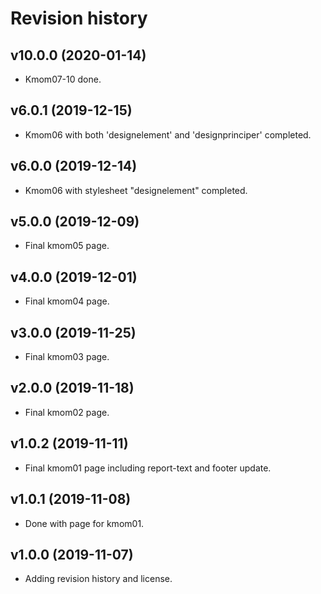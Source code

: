 Revision history
======================

v10.0.0 (2020-01-14)
------------------------

* Kmom07-10 done.


v6.0.1 (2019-12-15)
------------------------

* Kmom06 with both 'designelement' and 'designprinciper' completed.


v6.0.0 (2019-12-14)
------------------------

* Kmom06 with stylesheet "designelement" completed.


v5.0.0 (2019-12-09)
------------------------

* Final kmom05 page.


v4.0.0 (2019-12-01)
------------------------

* Final kmom04 page.


v3.0.0 (2019-11-25)
------------------------

* Final kmom03 page.


v2.0.0 (2019-11-18)
------------------------

* Final kmom02 page.


v1.0.2 (2019-11-11)
------------------------

* Final kmom01 page including report-text and footer update.


v1.0.1 (2019-11-08)
------------------------

* Done with page for kmom01.


v1.0.0 (2019-11-07)
------------------------

* Adding revision history and license.
